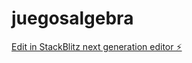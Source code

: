 # juegosalgebra

[Edit in StackBlitz next generation editor ⚡️](https://stackblitz.com/~/github.com/OctoGarbanzo/juegosalgebra)